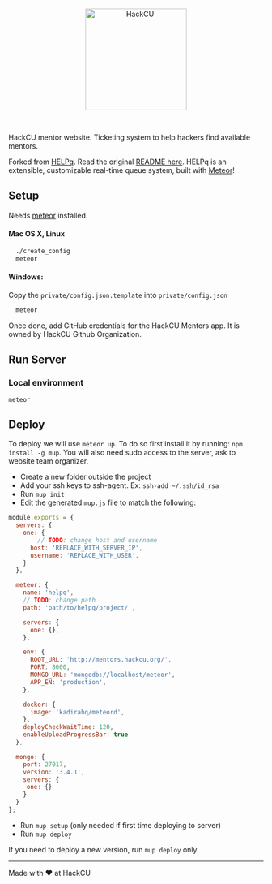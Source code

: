 <br>
<p align="center">
  <img alt="HackCU" src="https://github.com/hackcu/mentors/raw/master/public/assets/images/hackculogo.png" width="200"/>
</p>
<br>

HackCU mentor website. Ticketing system to help hackers find available mentors.

Forked from [HELPq](https://github.com/ehzhang/HELPq). Read the original [README here](README.md). HELPq  is an extensible, customizable real-time queue system, built with [Meteor](https://www.meteor.com/)!

## Setup

Needs [meteor](https://www.meteor.com/) installed.

#### Mac OS X, Linux

```sh
  ./create_config
  meteor
```

#### Windows:

Copy the `private/config.json.template` into `private/config.json`

```sh
  meteor
```

Once done, add GitHub credentials for the HackCU Mentors app. It is owned by HackCU Github Organization.


## Run Server

### Local environment

```
meteor
```

## Deploy

To deploy we will use `meteor up`. To do so first install it by running: `npm install -g mup`. You will also need sudo access to the server, ask to website team organizer.


- Create a new folder outside the project
- Add your ssh keys to ssh-agent. Ex: `ssh-add ~/.ssh/id_rsa`
- Run `mup init`
- Edit the generated `mup.js` file to match the following:

```js
module.exports = {
  servers: {
    one: {
        // TODO: change host and username
      host: 'REPLACE_WITH_SERVER_IP',
      username: 'REPLACE_WITH_USER',
    }
  },

  meteor: {
    name: 'helpq',
    // TODO: change path
    path: 'path/to/helpq/project/',

    servers: {
      one: {},
    },

    env: {
      ROOT_URL: 'http://mentors.hackcu.org/',
      PORT: 8000,
      MONGO_URL: 'mongodb://localhost/meteor',
      APP_EN: 'production',
    },

    docker: {
      image: 'kadirahq/meteord',
    },
    deployCheckWaitTime: 120,
    enableUploadProgressBar: true
  },

  mongo: {
    port: 27017,
    version: '3.4.1',
    servers: {
     one: {}
    }
  }
};
```


- Run `mup setup` (only needed if first time deploying to server)
- Run `mup deploy`

If you need to deploy a new version, run `mup deploy` only.

----------------

Made with :heart: at HackCU

